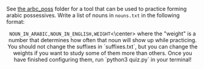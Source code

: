 See [the arbc_poss](/arbc_poss) folder for a tool that can be used to practice forming arabic possessives. Write a list of nouns in `nouns.txt` in the following format:  
<center><code>NOUN_IN_ARABIC,NOUN_IN_ENGLISH,WEIGHT</code><\center>   
where the "weight" is a number that determines how often that noun will show up while practicing. You should not change the suffixes in `suffixes.txt`, but you can change the weights if you want to study some of them more than others. Once you have finished configuring them, run `python3 quiz.py` in your terminal!
